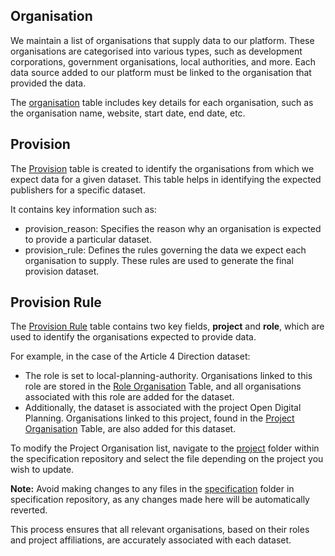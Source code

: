 ## Organisation

We maintain a list of organisations that supply data to our platform. These organisations are categorised into various types, such as development corporations, government organisations, local authorities, and more. Each data source added to our platform must be linked to the organisation that provided the data.

The [organisation](https://datasette.planning.data.gov.uk/digital-land/organisation) table includes key details for each organisation, such as the organisation name, website, start date, end date, etc.

## Provision

The [Provision](https://datasette.planning.data.gov.uk/digital-land/provision?_sort=rowid) table is created to identify the organisations from which we expect data for a given dataset. This table helps in identifying the expected publishers for a specific dataset.

It contains key information such as:

* provision_reason: Specifies the reason why an organisation is expected to provide a particular dataset.
* provision_rule: Defines the rules governing the data we expect each organisation to supply. These rules are used to generate the final provision dataset. 

## Provision Rule

The [Provision Rule](https://datasette.planning.data.gov.uk/digital-land/provision_rule) table contains two key fields, **project** and **role**, which are used to identify the organisations expected to provide data.

For example, in the case of the Article 4 Direction dataset:

* The role is set to local-planning-authority. Organisations linked to this role are stored in the [Role Organisation](https://datasette.planning.data.gov.uk/digital-land/role_organisation?role=local-planning-authority) Table, and all organisations associated with this role are added for the dataset.
* Additionally, the dataset is associated with the project Open Digital Planning. Organisations linked to this project, found in the [Project Organisation](https://datasette.planning.data.gov.uk/digital-land/project_organisation?project=open-digital-planning) Table, are also added for this dataset.

To modify the Project Organisation list, navigate to the [project](https://github.com/digital-land/specification/tree/main/content/project) folder within the specification repository and select the file depending on the project you wish to update.

**Note:** Avoid making changes to any files in the [specification](https://github.com/digital-land/specification/tree/main/content) folder in specification repository, as any changes made here will be automatically reverted.

This process ensures that all relevant organisations, based on their roles and project affiliations, are accurately associated with each dataset.
